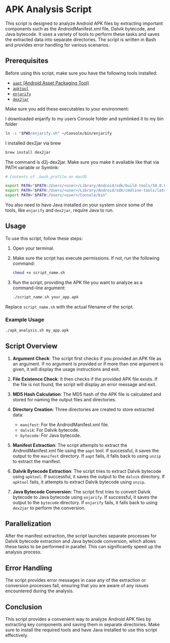 # APK Analysis Script

This script is designed to analyze Android APK files by extracting important components such as the AndroidManifest.xml file, Dalvik bytecode, and Java bytecode. It uses a variety of tools to perform these tasks and saves the extracted data into separate directories. The script is written in Bash and provides error handling for various scenarios.

## Prerequisites

Before using this script, make sure you have the following tools installed:

- [`aapt` (Android Asset Packaging Tool)](https://developer.android.com/tools/aapt2)
- [`apktool`](https://github.com/iBotPeaches/Apktool)
- [`enjarify`](https://github.com/google/enjarify)
- [`dex2jar`](https://github.com/pxb1988/dex2jar)

Make sure you add these executables to your environment:

I downloaded enjarify to my users Console folder and symlinked it to my bin folder

```bash
ln -s "$PWD/enjarify.sh" ~/Console/bin/enjarify
```

I installed dex2jar via brew
```bash
brew install dex2jar
```

The command is d2j-dex2jar. Make sure you make it available like that via PATH variable or Symlink:

```bash
# Contents of .bash_profile on macOS

export PATH="$PATH:/Users/<user>/Library/Android/sdk/build-tools/34.0.0"
export PATH="$PATH:/Users/<user>/Library/Android/sdk/cmdline-tools/latest/bin"
export PATH="$PATH:/Users/<user>/Console/bin"
```

You also need to have Java installed on your system since some of the tools, like `enjarify` and `dex2jar`, require Java to run.

## Usage

To use this script, follow these steps:

1. Open your terminal.
2. Make sure the script has execute permissions. If not, run the following command:

    ```bash
    chmod +x script_name.sh
    ```

3. Run the script, providing the APK file you want to analyze as a command-line argument:

    ```bash
    ./script_name.sh your_app.apk
    ```

Replace `script_name.sh` with the actual filename of the script.

### Example Usage

```bash
./apk_analysis.sh my_app.apk
```

## Script Overview

1. **Argument Check**: The script first checks if you provided an APK file as an argument. If no argument is provided or if more than one argument is given, it will display the usage instructions and exit.

2. **File Existence Check**: It then checks if the provided APK file exists. If the file is not found, the script will display an error message and exit.

3. **MD5 Hash Calculation**: The MD5 hash of the APK file is calculated and stored for naming the output files and directories.

4. **Directory Creation**: Three directories are created to store extracted data:
    - `manifest`: For the AndroidManifest.xml file.
    - `dalvik`: For Dalvik bytecode.
    - `bytecode`: For Java bytecode.

5. **Manifest Extraction**: The script attempts to extract the AndroidManifest.xml file using the `aapt` tool. If successful, it saves the output to the `manifest` directory. If `aapt` fails, it falls back to using `unzip` to extract the manifest.

6. **Dalvik Bytecode Extraction**: The script tries to extract Dalvik bytecode using `apktool`. If successful, it saves the output to the `dalvik` directory. If `apktool` fails, it attempts to extract Dalvik bytecode using `unzip`.

7. **Java Bytecode Conversion**: The script first tries to convert Dalvik bytecode to Java bytecode using `enjarify`. If successful, it saves the output to the `bytecode` directory. If `enjarify` fails, it falls back to using `dex2jar` to perform the conversion.

## Parallelization

After the manifest extraction, the script launches separate processes for Dalvik bytecode extraction and Java bytecode conversion, which allows these tasks to be performed in parallel. This can significantly speed up the analysis process.

## Error Handling

The script provides error messages in case any of the extraction or conversion processes fail, ensuring that you are aware of any issues encountered during the analysis.

## Conclusion

This script provides a convenient way to analyze Android APK files by extracting key components and saving them in separate directories. Make sure to install the required tools and have Java installed to use this script effectively.